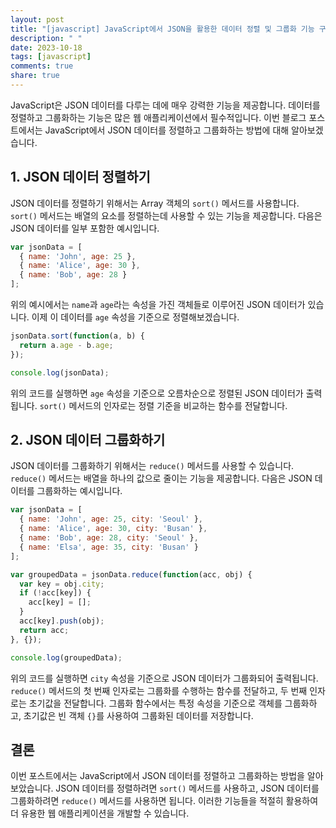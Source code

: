 ```yaml
---
layout: post
title: "[javascript] JavaScript에서 JSON을 활용한 데이터 정렬 및 그룹화 기능 구현 방법"
description: " "
date: 2023-10-18
tags: [javascript]
comments: true
share: true
---
```


JavaScript은 JSON 데이터를 다루는 데에 매우 강력한 기능을 제공합니다. 데이터를 정렬하고 그룹화하는 기능은 많은 웹 애플리케이션에서 필수적입니다. 이번 블로그 포스트에서는 JavaScript에서 JSON 데이터를 정렬하고 그룹화하는 방법에 대해 알아보겠습니다.

## 1. JSON 데이터 정렬하기

JSON 데이터를 정렬하기 위해서는 Array 객체의 `sort()` 메서드를 사용합니다. `sort()` 메서드는 배열의 요소를 정렬하는데 사용할 수 있는 기능을 제공합니다. 다음은 JSON 데이터를 일부 포함한 예시입니다.

```javascript
var jsonData = [
  { name: 'John', age: 25 },
  { name: 'Alice', age: 30 },
  { name: 'Bob', age: 28 }
];
```

위의 예시에서는 `name`과 `age`라는 속성을 가진 객체들로 이루어진 JSON 데이터가 있습니다. 이제 이 데이터를 `age` 속성을 기준으로 정렬해보겠습니다.

```javascript
jsonData.sort(function(a, b) {
  return a.age - b.age;
});

console.log(jsonData);
```

위의 코드를 실행하면 `age` 속성을 기준으로 오름차순으로 정렬된 JSON 데이터가 출력됩니다. `sort()` 메서드의 인자로는 정렬 기준을 비교하는 함수를 전달합니다.

## 2. JSON 데이터 그룹화하기

JSON 데이터를 그룹화하기 위해서는 `reduce()` 메서드를 사용할 수 있습니다. `reduce()` 메서드는 배열을 하나의 값으로 줄이는 기능을 제공합니다. 다음은 JSON 데이터를 그룹화하는 예시입니다.

```javascript
var jsonData = [
  { name: 'John', age: 25, city: 'Seoul' },
  { name: 'Alice', age: 30, city: 'Busan' },
  { name: 'Bob', age: 28, city: 'Seoul' },
  { name: 'Elsa', age: 35, city: 'Busan' }
];

var groupedData = jsonData.reduce(function(acc, obj) {
  var key = obj.city;
  if (!acc[key]) {
    acc[key] = [];
  }
  acc[key].push(obj);
  return acc;
}, {});

console.log(groupedData);
```

위의 코드를 실행하면 `city` 속성을 기준으로 JSON 데이터가 그룹화되어 출력됩니다. `reduce()` 메서드의 첫 번째 인자로는 그룹화를 수행하는 함수를 전달하고, 두 번째 인자로는 초기값을 전달합니다. 그룹화 함수에서는 특정 속성을 기준으로 객체를 그룹화하고, 초기값은 빈 객체 `{}`를 사용하여 그룹화된 데이터를 저장합니다.

## 결론

이번 포스트에서는 JavaScript에서 JSON 데이터를 정렬하고 그룹화하는 방법을 알아보았습니다. JSON 데이터를 정렬하려면 `sort()` 메서드를 사용하고, JSON 데이터를 그룹화하려면 `reduce()` 메서드를 사용하면 됩니다. 이러한 기능들을 적절히 활용하여 더 유용한 웹 애플리케이션을 개발할 수 있습니다.